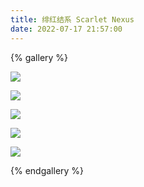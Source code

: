 ```yaml
---
title: 绯红结系 Scarlet Nexus
date: 2022-07-17 21:57:00
---
```


{% gallery %}

![](https://cdn.bili33.top/gh/Vikutorika/assets@master/img/SCARLET-NEXUS/Wallpaper_SNX_01_3840x2160.jpg)

![](https://cdn.bili33.top/gh/Vikutorika/assets@master/img/SCARLET-NEXUS/Wallpaper_SNX_02_3840x2160.jpg)

![](https://cdn.bili33.top/gh/Vikutorika/assets@master/img/SCARLET-NEXUS/Wallpaper_SNX_03_3840x2160.jpg)

![](https://cdn.bili33.top/gh/Vikutorika/assets@master/img/SCARLET-NEXUS/Wallpaper_SNX_04_3840x2160.jpg)

![](https://cdn.bili33.top/gh/Vikutorika/assets@master/img/SCARLET-NEXUS/Wallpaper_SNX_05_3840x2160.jpg)

{% endgallery %}